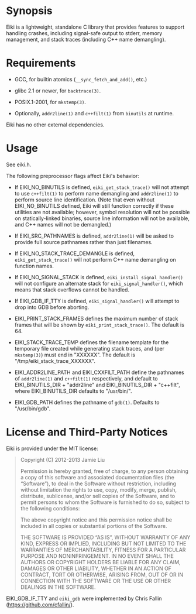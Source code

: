 Synopsis
========

Eiki is a lightweight, standalone C library that provides features to support
handling crashes, including signal-safe output to stderr, memory management,
and stack traces (including C++ name demangling).

Requirements
============

- GCC, for builtin atomics (`__sync_fetch_and_add()`, etc.)

- glibc 2.1 or newer, for `backtrace(3)`.

- POSIX.1-2001, for `mkstemp(3)`.

- Optionally, `addr2line(1)` and `c++filt(1)` from `binutils` at runtime.

Eiki has no other external dependencies.

Usage
=====

See eiki.h.

The following preprocessor flags affect Eiki's behavior:

- If EIKI\_NO\_BINUTILS is defined, `eiki_get_stack_trace()` will not attempt
  to use `c++filt(1)` to perform name demangling and `addr2line(1)` to perform
  source line identification. (Note that even without EIKI\_NO\_BINUTILS
  defined, Eiki will still function correctly if these utilities are not
  available; however, symbol resolution will not be possible on
  statically-linked binaries, source line information will not be available,
  and C++ names will not be demangled.)

- If EIKI\_SRC\_PATHNAMES is defined, `addr2line(1)` will be asked to
  provide full source pathnames rather than just filenames.

- If EIKI\_NO\_STACK\_TRACE\_DEMANGLE is defined, `eiki_get_stack_trace()` will
  not perform C++ name demangling on function names.

- If EIKI\_NO\_SIGNAL\_STACK is defined, `eiki_install_signal_handler()` will
  not configure an alternate stack for `eiki_signal_handler()`, which means
  that stack overflows cannot be handled.

- If EIKI\_GDB\_IF\_TTY is defined, `eiki_signal_handler()` will attempt to
  drop into GDB before aborting.

- EIKI\_PRINT\_STACK\_FRAMES defines the maximum number of stack frames that
  will be shown by `eiki_print_stack_trace()`. The default is 64.

- EIKI\_STACK\_TRACE\_TEMP defines the filename template for the temporary file
  created while generating stack traces, and (per `mkstemp(3)`) must end in
  "XXXXXX". The default is "/tmp/eiki\_stack\_trace\_XXXXXX".

- EIKI\_ADDR2LINE\_PATH and EIKI\_CXXFILT\_PATH define the pathnames of
  `addr2line(1)` and `c++filt(1)` respectively, and default to
  EIKI\_BINUTILS\_DIR + "addr2line" and EIKI\_BINUTILS\_DIR + "c++filt", where
  EIKI\_BINUTILS\_DIR defaults to "/usr/bin/".

- EIKI\_GDB\_PATH defines the pathname of `gdb(1)`. Defaults to "/usr/bin/gdb".

License and Third-Party Notices
===============================

Eiki is provided under the MIT license:

> Copyright (C) 2012-2013 Jamie Liu
>
> Permission is hereby granted, free of charge, to any person obtaining a copy
> of this software and associated documentation files (the “Software”), to deal
> in the Software without restriction, including without limitation the rights
> to use, copy, modify, merge, publish, distribute, sublicense, and/or sell
> copies of the Software, and to permit persons to whom the Software is
> furnished to do so, subject to the following conditions:
>
> The above copyright notice and this permission notice shall be included in
> all copies or substantial portions of the Software.
>
> THE SOFTWARE IS PROVIDED “AS IS”, WITHOUT WARRANTY OF ANY KIND, EXPRESS OR
> IMPLIED, INCLUDING BUT NOT LIMITED TO THE WARRANTIES OF MERCHANTABILITY,
> FITNESS FOR A PARTICULAR PURPOSE AND NONINFRINGEMENT. IN NO EVENT SHALL THE
> AUTHORS OR COPYRIGHT HOLDERS BE LIABLE FOR ANY CLAIM, DAMAGES OR OTHER
> LIABILITY, WHETHER IN AN ACTION OF CONTRACT, TORT OR OTHERWISE, ARISING FROM,
> OUT OF OR IN CONNECTION WITH THE SOFTWARE OR THE USE OR OTHER DEALINGS IN THE
> SOFTWARE.

EIKI\_GDB\_IF\_TTY and `eiki_gdb` were implemented by Chris Fallin
(https://github.com/cfallin/).

